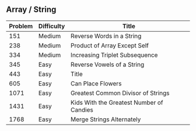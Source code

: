 ## Array / String

|Problem|Difficulty|Title|
|---|---|---|
| 151 | Medium | Reverse Words in a String |
| 238 | Medium | Product of Array Except Self |
| 334 | Medium | Increasing Triplet Subsequence |
| 345 | Easy | Reverse Vowels of a String |
| 443 | Easy | Title |
| 605 | Easy | Can Place Flowers |
| 1071 | Easy | Greatest Common Divisor of Strings |
| 1431 | Easy | Kids With the Greatest Number of Candies |
| 1768 | Easy | Merge Strings Alternately |
